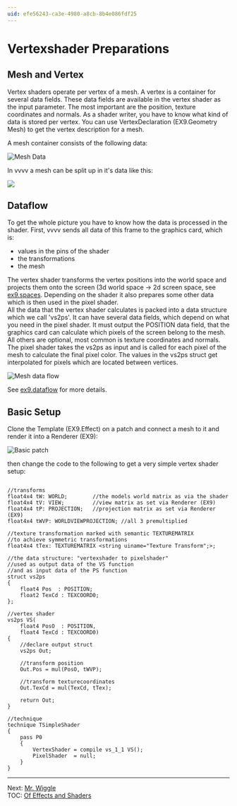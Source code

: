```yaml
---
uid: efe56243-ca3e-4980-a8cb-8b4e086fdf25
---
```


# Vertexshader Preparations
 
## Mesh and Vertex
Vertex shaders operate per vertex of a mesh. A vertex is a container for several data fields. These data fields are available in the vertex shader as the input parameter. The most important are the position, texture coordinates and normals. As a shader writer, you have to know what kind of data is stored per vertex. You can use <span class="node">VertexDeclaration (EX9.Geometry Mesh)</span> to get the vertex description for a mesh.  

A mesh container consists of the following data:  

![Mesh Data](~/img/MeshData.png "Mesh Data")   

In vvvv a mesh can be split up in it's data like this:  

![](~/img/MeshData_2010.11.26-13.18.43.png "")   

## Dataflow
To get the whole picture you have to know how the data is processed in the shader. First, vvvv sends all data of this frame to the graphics card, which is:   
* values in the pins of the shader  
* the transformations  
* the mesh  

The vertex shader transforms the vertex positions into the world space and projects them onto the screen (3d world space -> 2d screen space, see [ex9.spaces](xref:34eae516-0b9b-4f8a-879e-52ed652c755b). Depending on the shader it also prepares some other data which is then used in the pixel shader.  
All the data that the vertex shader calculates is packed into a data structure which we call 'vs2ps'. It can have several data fields, which depend on what you need in the pixel shader. It must output the POSITION data field, that the graphics card can calculate which pixels of the screen belong to the mesh. All others are optional, most common is texture coordinates and normals.  
The pixel shader takes the vs2ps as input and is called for each pixel of the mesh to calculate the final pixel color. The values in the vs2ps struct get interpolated for pixels which are located between vertices.  

![Mesh data flow](~/img/MeshDataFlow.png "Mesh data flow")  

See [ex9.dataflow](xref:81d9855b-ba1a-41d6-86d8-236258054aa5) for more details.  

## Basic Setup
Clone the <span class="node">Template (EX9.Effect)</span> on a patch and connect a mesh to it and render it into a <span class="node">Renderer (EX9)</span>:  

![Basic patch](~/img/Basic_2010.11.26-15.21.26.png "Basic patch")   

then change the code to the following to get a very simple vertex shader setup:  

``` ((lang=hlsl, line=0):  

//transforms  
float4x4 tW: WORLD;        //the models world matrix as via the shader  
float4x4 tV: VIEW;         //view matrix as set via Renderer (EX9)  
float4x4 tP: PROJECTION;   //projection matrix as set via Renderer (EX9)  
float4x4 tWVP: WORLDVIEWPROJECTION; //all 3 premultiplied   

//texture transformation marked with semantic TEXTUREMATRIX  
//to achieve symmetric transformations  
float4x4 tTex: TEXTUREMATRIX <string uiname="Texture Transform";>;  

//the data structure: "vertexshader to pixelshader"  
//used as output data of the VS function  
//and as input data of the PS function  
struct vs2ps  
{  
    float4 Pos  : POSITION;
    float2 TexCd : TEXCOORD0;
};  

//vertex shader  
vs2ps VS(  
    float4 PosO  : POSITION,
    float4 TexCd : TEXCOORD0)
{  
    //declare output struct
    vs2ps Out;

    //transform position
    Out.Pos = mul(PosO, tWVP);
    
    //transform texturecoordinates
    Out.TexCd = mul(TexCd, tTex);

    return Out;
}  

//technique  
technique TSimpleShader  
{  
    pass P0
    {
        VertexShader = compile vs_1_1 VS();
        PixelShader  = null;
    }
}  

```  
---  
Next: [Mr. Wiggle](xref:fe316c6e-bcd0-44e0-bde8-9e987e56bc5c)  
TOC: [Of Effects and Shaders](xref:1f40bd64-bc93-4263-98c8-50616b9f5c5c)  
